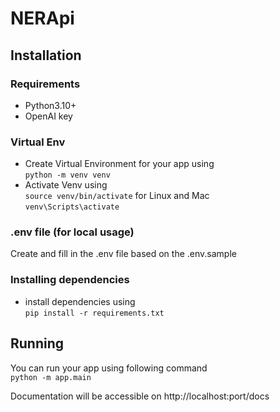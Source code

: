 # NERApi

## Installation

### Requirements
- Python3.10+
- OpenAI key

### Virtual Env
- Create Virtual Environment for your app using  
`python -m venv venv`
- Activate Venv using  
`source venv/bin/activate` for Linux and Mac  
`venv\Scripts\activate`

### .env file (for local usage)
Create and fill in the .env file based on the .env.sample

### Installing dependencies
- install dependencies using  
`pip install -r requirements.txt`

## Running
You can run your app using following command  
`python -m app.main`  

Documentation will be accessible on http://localhost:port/docs
